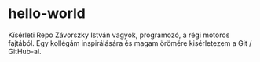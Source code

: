 # hello-world
Kísérleti Repo
Závorszky István vagyok, programozó, a régi motoros fajtából.
Egy kollégám inspirálására és magam örömére kisérletezem a Git / GitHub-al.
